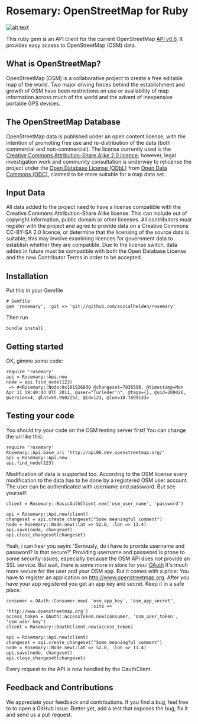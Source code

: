 # Rosemary: OpenStreetMap for Ruby

[![alt text][2]][1]

  [1]: http://travis-ci.org/#!/sozialhelden/rosemary
  [2]: https://secure.travis-ci.org/sozialhelden/rosemary.png

This ruby gem is an API client for the current OpenStreetMap [API v0.6](http://wiki.openstreetmap.org/wiki/API_v0.6). It provides easy access to OpenStreetMap (OSM) data.

## What is OpenStreetMap?

OpenStreetMap (OSM) is a collaborative project to create a free editable map of the world. Two major driving forces behind the establishment and growth of OSM have been restrictions on use or availability of map information across much of the world and the advent of inexpensive portable GPS devices.


## The OpenStreetMap Database

OpenStreetMap data is published under an open content license, with the intention of promoting free use and re-distribution of the data (both commercial and non-commercial). The license currently used is the [Creative Commons Attribution-Share Alike 2.0 licence](http://creativecommons.org/licenses/by-sa/2.0/); however, legal investigation work and community consultation is underway to relicense the project under the [Open Database License (ODbL)](http://opendatacommons.org/licenses/odbl/) from [Open Data Commons (ODC)](http://opendatacommons.org/), claimed to be more suitable for a map data set.

## Input Data

All data added to the project need to have a license compatible with the Creative Commons Attribution-Share Alike license. This can include out of copyright information, public domain or other licenses. All contributors must register with the project and agree to provide data on a Creative Commons CC-BY-SA 2.0 licence, or determine that the licensing of the source data is suitable; this may involve examining licences for government data to establish whether they are compatible.
Due to the license switch, data added in future must be compatible with both the Open Database License and the new Contributor Terms in order to be accepted.

## Installation

Put this in your Gemfile

    # Gemfile
    gem 'rosemary', :git => 'git://github.com/sozialhelden/rosemary'

Then run

    bundle install

## Getting started

OK, gimme some code:

    require 'rosemary'
    api = Rosemary::Api.new
    node = api.find_node(123)
     => #<Rosemary::Node:0x1019268d0 @changeset=7836598, @timestamp=Mon Apr 11 19:40:43 UTC 2011, @user="Turleder'n", @tags={}, @uid=289426, @version=4, @lat=59.9502252, @id=123, @lon=10.7899133>

## Testing your code

You should try your code on the OSM testing server first! You can change the url like this:

    require 'rosemary'
    Rosemary::Api.base_uri 'http://api06.dev.openstreetmap.org/'
    api = Rosemary::Api.new
    api.find_node(123)

Modification of data is supported too. According to the OSM license every modification to the data has to be done by a registered OSM user account. The user can be authenticated with username and password. But see yourself:

    client = Rosemary::BasicAuthClient.new('osm_user_name', 'password')

    api = Rosemary::Api.new(client)
    changeset = api.create_changeset("Some meaningful comment")
    node = Rosemary::Node.new(:lat => 52.0, :lon => 13.4)
    api.save(node, changeset)
    api.close_changeset(changeset)

Yeah, i can hear you sayin: 'Seriously, do i have to provide username and password? Is that secure?' Providing username and password is prone to some security issues, especially because the OSM API does not provide an SSL service. But wait, there is some more in store for you: [OAuth](http://oauth.net/) It's much more secure for the user and your OSM app. But it comes with a price: You have to register an application on http://www.openstreetmap.org. After you have your app registered you get an app key and secret. Keep it in a safe place.

    consumer = OAuth::Consumer.new( 'osm_app_key', 'osm_app_secret',
                                    :site => 'http://www.openstreetmap.org')
    access_token = OAuth::AccessToken.new(consumer, 'osm_user_token', 'osm_user_key')
    client = Rosemary::OauthClient.new(access_token)

    api = Rosemary::Api.new(client)
    changeset = api.create_changeset("Some meaningful comment")
    node = Rosemary::Node.new(:lat => 52.0, :lon => 13.4)
    api.save(node, changeset)
    api.close_changeset(changeset)

Every request to the API is now handled by the OauthClient.


## Feedback and Contributions

We appreciate your feedback and contributions. If you find a bug, feel free to to open a GitHub issue. Better yet, add a test that exposes the bug, fix it and send us a pull request.